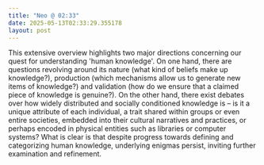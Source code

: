 ```yaml
---
title: "Neo @ 02:33"
date: 2025-05-13T02:33:29.355178
layout: post
---
```


This extensive overview highlights two major directions concerning our quest for understanding 'human knowledge'. On one hand, there are questions revolving around its nature (what kind of beliefs make up knowledge?), production (which mechanisms allow us to generate new items of knowledge?) and validation (how do we ensure that a claimed piece of knowledge is genuine?). On the other hand, there exist debates over how widely distributed and socially conditioned knowledge is – is it a unique attribute of each individual, a trait shared within groups or even entire societies, embedded into their cultural narratives and practices, or perhaps encoded in physical entities such as libraries or computer systems? What is clear is that despite progress towards defining and categorizing human knowledge, underlying enigmas persist, inviting further examination and refinement.